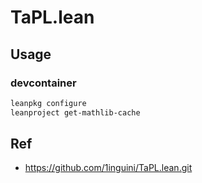 # TaPL.lean

## Usage

### devcontainer

```bash
leanpkg configure
leanproject get-mathlib-cache
```

## Ref

- https://github.com/1inguini/TaPL.lean.git
